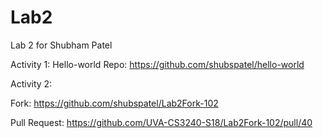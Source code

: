 # Lab2
Lab 2 for Shubham Patel

Activity 1:
  Hello-world Repo: https://github.com/shubspatel/hello-world

Activity 2:
  
  Fork: https://github.com/shubspatel/Lab2Fork-102 
  
  Pull Request: https://github.com/UVA-CS3240-S18/Lab2Fork-102/pull/40

